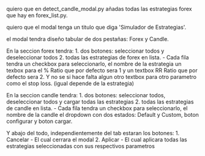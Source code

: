 quiero que en detect_candle_modal.py añadas todas las estrategias forex que hay en forex_list.py.

quiero que el modal tenga un titulo que diga 'Simulador de Estrategias'.

el modal tendra diseño tabular de dos pestañas: Forex y Candle.

En la seccion forex tendra:
    1. dos botones: seleccionar todos y deseleccionar todos
    2. todas las estrategias de forex en lista.
        - Cada fila tendra un checkbox para seleccionarlo, el nombre de la estrategia un texbox para el % Ratio que por defecto sera 1 y un textbox RR Ratio que por defecto sera 2. Y no se si hace falta algun otro textbox para otro parametro como el stop loss. (igual depende de la estrategia)

En la seccion candle tendra:
    1. dos botones: seleccionar todos, deseleccionar todos y cargar todas las estrategias
    2. todas las estrategias de candle en lista.
        - Cada fila tendra un checkbox para seleccionarlo, el nombre de la candle el dropdown con dos estados: Default y Custom, boton configurar y boton cargar.

Y abajo del todo, independientemente del tab estaran los botones: 
    1. Cancelar - El cual cerrara el modal
    2. Aplicar - El cual aplicara todas las estrategias seleccionadas con sus respectivos parametros

